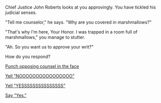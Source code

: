 Chief Justice John Roberts looks at you approvingly. You have tickled his judicial senses.

"Tell me counselor," he says. "Why are you covered in marshmallows?"

"That's why I'm here, Your Honor. I was trapped in a room full of marshmallows," you manage to stutter.

"Ah. So you want us to approve your writ?"

How do you respond?

[Punch opposing counsel in the face](../opposing-counsel/punch.md)

[Yell "NOOOOOOOOOOOOOOOO"](no.md)

[Yell "YESSSSSSSSSSSSSSS"](yes.md)

[Say "Yes."](freedom.md)